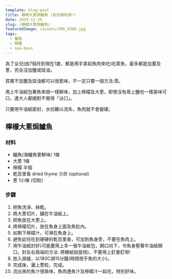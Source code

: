 ```yaml
---
template: blog-post
title: 檸檬大蔥焗鱸魚 (幼兒都吃得!)
date: 2019-12-29
slug: /檸檬大蔥焗鱸魚/
featuredImage: /assets/IMG_9308.jpg
tags:
  - 鱸魚
  - 無鹽
  - sea-bass
---
```

為了女兒(由7個月到現在1歲，都是用手拿起魚肉來吃)吃蒸魚，最多都是加薑及蔥，完全沒加鹽或豉油。

其實不加鹽及豉油都可以很惹味，不一定只要一個方法:蒸。

用上牛油紙包著魚來焗一樣鮮味，加上檸檬及大蔥，即使沒有用上鹽也一樣美味可口，連大人都絕對不覺得「淡口」。

只要用牛油紙密封，水份難以流失，魚肉就不會變硬。

<!--more-->


## 檸檬大蔥焗鱸魚

### 材料

*  鱸魚(海鱸魚更鮮味) 1條
*  大蔥 1條
*  檸檬 半個
*  乾百里香 dried thyme 少許 (optional)
*  蔥 1小條 (切粒)

### 步驟
1. 把魚洗淨、抹乾。
2. 將大蔥切片，舖在牛油紙上。
3. 把魚放在大蔥上。
4. 將檸檬切片，放在魚身上面及魚肚內。
5. 如剩下檸檬汁，可淋在魚身上。
6. 避免幼兒吃到硬硬的乾百里香，可加到魚身旁，不要在魚肉上。
7. 用牛油紙封好(可能要用上多一張牛油紙包，開口向下，令魚身壓著牛油紙開口。封左右兩端的方法: 將糖紙般旋扭)，不要用上釘書釘呀!
8. 放入焗爐，以180C焗15分鐘(時間視乎魚的大小)。
9. 完成後，灑上蔥粒，完成。
10. 流出來的魚汁很美味，魚肉連魚汁及檸檬汁一起吃，特別好味。

